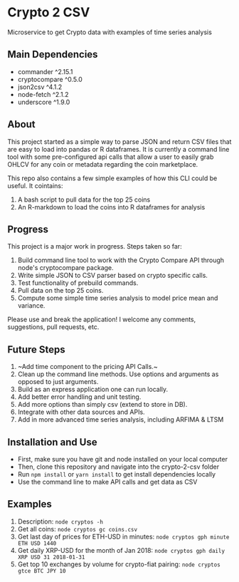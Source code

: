 # Crypto 2 CSV
Microservice to get Crypto data with examples of time series analysis

## Main Dependencies

* commander ^2.15.1
* cryptocompare ^0.5.0
* json2csv ^4.1.2
* node-fetch ^2.1.2
* underscore ^1.9.0

## About

This project started as a simple way to parse JSON and return CSV files that are easy to load into pandas or R dataframes. It is currently a command line tool with some pre-configured api calls that allow a user to easily grab OHLCV for any coin or metadata regarding the coin marketplace. 

This repo also contains a few simple examples of how this CLI could be useful. It cointains:
1. A bash script to pull data for the top 25 coins
2. An R-markdown to load the coins into R dataframes for analysis

## Progress

This project is a major work in progress. Steps taken so far:

1. Build command line tool to work with the Crypto Compare API through node's cryptocompare package.
2. Write simple JSON to CSV parser based on crypto specific calls.
3. Test functionality of prebuild commands.
4. Pull data on the top 25 coins.
5. Compute some simple time series analysis to model price mean and variance.

Please use and break the application! I welcome any comments, suggestions, pull requests, etc.

## Future Steps

1. ~Add time component to the pricing API Calls.~
2. Clean up the command line methods. Use options and arguments as opposed to just arguments.
3. Build as an express application one can run locally.
4. Add better error handling and unit testing.
5. Add more options than simply csv (extend to store in DB).
6. Integrate with other data sources and APIs.
7. Add in more advanced time series analysis, including ARFIMA & LTSM

## Installation and Use

- First, make sure you have git and node installed on your local computer
- Then, clone this repository and navigate into the crypto-2-csv folder
- Run `npm install` or `yarn install` to get install dependencies locally
- Use the command line to make API calls and get data as CSV

## Examples

1. Description: `node cryptos -h`
1. Get all coins: `node cryptos gc coins.csv`
3. Get last day of prices for ETH-USD in minutes: `node cryptos gph minute ETH USD 1440`
4. Get daily XRP-USD for the month of Jan 2018: `node cryptos gph daily XRP USD 31 2018-01-31`  
5. Get top 10 exchanges by volume for crypto-fiat pairing: `node cryptos gtce BTC JPY 10`

